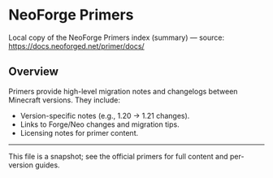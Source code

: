 # NeoForge Primers

Local copy of the NeoForge Primers index (summary) — source: https://docs.neoforged.net/primer/docs/

## Overview

Primers provide high-level migration notes and changelogs between Minecraft versions. They include:

- Version-specific notes (e.g., 1.20 -> 1.21 changes).
- Links to Forge/Neo changes and migration tips.
- Licensing notes for primer content.

---

This file is a snapshot; see the official primers for full content and per-version guides.